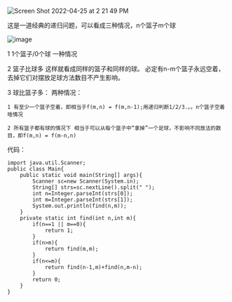 ![Screen Shot 2022-04-25 at 2 21 49 PM](https://user-images.githubusercontent.com/59748598/165177153-7c9e7642-eaa2-4c2f-af13-4c268f94f1fc.png)

这是一道经典的递归问题，可以看成三种情况，n个篮子m个球

![image](https://user-images.githubusercontent.com/59748598/165177286-aaf3574a-46bb-43f3-9c4a-a27495f169f4.png)

1 1个篮子/0个球 一种情况

2 篮子比球多 这样就看成同样的篮子和同样的球。 必定有n-m个篮子永远空着，去掉它们对摆放足球方法数目不产生影响。

3 球比篮子多： 两种情况：
    
    1 有至少一个篮子空着，即相当于f(m,n) = f(m,n-1);用递归判断1/2/3.。。n个篮子空着啥情况
    
    2 所有篮子都有球的情况下 相当于可以从每个篮子中“拿掉”一个足球，不影响不同放法的数目，即f(m,n) = f(m-n,n)
    
代码：
```` 
import java.util.Scanner;
public class Main{
    public static void main(String[] args){
        Scanner sc=new Scanner(System.in);
        String[] strs=sc.nextLine().split(" ");
        int n=Integer.parseInt(strs[0]);
        int m=Integer.parseInt(strs[1]);
        System.out.println(find(n,m));
    }
    private static int find(int n,int m){
        if(n==1 || m==0){
            return 1;
        }
        if(n>m){
            return find(m,m);
        }
        if(n<=m){
            return find(n-1,m)+find(n,m-n);
        }
        return 0;
    }
}
````


